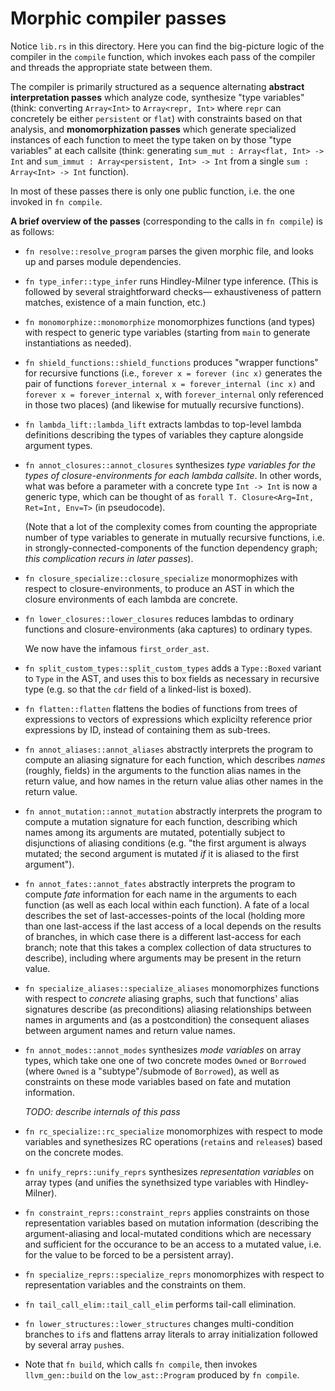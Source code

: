 # Morphic compiler passes

Notice `lib.rs` in this directory. Here you can find the big-picture logic of the
compiler in the `compile` function, which invokes each pass of the compiler and
threads the appropriate state between them.

The compiler is primarily structured as a sequence alternating **abstract interpretation
passes** which analyze code, synthesize "type variables" (think: converting `Array<Int>` to
`Array<repr, Int>` where `repr` can concretely be either `persistent` or `flat`) with constraints based on
that analysis, and **monomorphization passes** which generate specialized instances of
each function to meet the type taken on by those "type variables" at each callsite
(think: generating `sum_mut : Array<flat, Int> -> Int` and `sum_immut : Array<persistent, Int> -> Int` from
a single `sum : Array<Int> -> Int` function).

In most of these passes there is only one public function, i.e. the one invoked in `fn compile`.

**A brief overview of the passes** (corresponding to the calls in `fn compile`) is as follows:

- `fn resolve::resolve_program` parses the given morphic file, and looks up and parses module dependencies.

- `fn type_infer::type_infer` runs Hindley-Milner type inference.
    (This is followed by several straightforward checks— exhaustiveness of pattern matches, existence of a main function, etc.)

- `fn monomorphize::monomorphize` monomorphizes functions (and types) with respect to generic type variables
    (starting from `main` to generate instantiations as needed).

- `fn shield_functions::shield_functions` produces "wrapper functions" for recursive functions
    (i.e., `forever x = forever (inc x)` generates the pair
    of functions `forever_internal x = forever_internal (inc x)` and `forever x = forever_internal x`, with
    `forever_internal` only referenced in those two places)
    (and likewise for mutually recursive functions).

- `fn lambda_lift::lambda_lift` extracts lambdas to top-level lambda definitions describing the
    types of variables they capture alongside argument types.

- `fn annot_closures::annot_closures` synthesizes *type variables for the types of closure-environments
    for each lambda callsite*. In other words, what was before a parameter with a concrete type `Int -> Int`
    is now a generic type, which can be thought of as `forall T. Closure<Arg=Int, Ret=Int, Env=T>` (in pseudocode).

    (Note that a lot of the complexity comes from counting the appropriate number
    of type variables to generate in mutually recursive functions, i.e. in strongly-connected-components of the
    function dependency graph; *this complication recurs in later passes*).

- `fn closure_specialize::closure_specialize` monormophizes with respect to closure-environments,
    to produce an AST in which the closure environments of each lambda are concrete.

- `fn lower_closures::lower_closures` reduces lambdas to ordinary functions and closure-environments (aka captures)
    to ordinary types.

    We now have the infamous `first_order_ast`.

- `fn split_custom_types::split_custom_types` adds a `Type::Boxed` variant to `Type` in the AST, and uses this
    to box fields as necessary in recursive type (e.g. so that the `cdr` field of a linked-list is boxed).

- `fn flatten::flatten` flattens the bodies of functions from trees of expressions to vectors of
    expressions which explicilty reference prior expressions by ID, instead of containing them as sub-trees.

- `fn annot_aliases::annot_aliases` abstractly interprets the program to compute an aliasing signature for
    each function, which describes *names* (roughly, fields) in the arguments to the function alias
    names in the return value, and how names in the return value alias other names in the return value.

- `fn annot_mutation::annot_mutation` abstractly interprets the program to compute a mutation signature for
    each function, describing which names among its arguments are mutated, potentially subject to disjunctions of
    aliasing conditions (e.g. "the first argument is always mutated; the second argument is mutated *if* it is aliased
    to the first argument").

- `fn annot_fates::annot_fates` abstractly interprets the program to compute *fate* information for each
    name in the arguments to each function (as well as each local within each function). A fate of
    a local describes the set of last-accesses-points of the local (holding more than one last-access if the
    last access of a local depends on the results of branches, in which case there is a different last-access for
    each branch; note that this takes a complex collection of data structures to describe), including
    where arguments may be present in the return value.

- `fn specialize_aliases::specialize_aliases` monomorphizes functions with respect to *concrete* aliasing
    graphs, such that functions' alias signatures describe (as preconditions) aliasing relationships
    between names in arguments and (as a postcondition) the consequent aliases between argument names and
    return value names.

- `fn annot_modes::annot_modes` synthesizes *mode variables* on array types, which take one one of two
    concrete modes `Owned` or `Borrowed` (where `Owned` is a "subtype"/submode of `Borrowed`),
    as well as constraints on these mode variables based on fate and mutation information.

    *TODO: describe internals of this pass*

- `fn rc_specialize::rc_specialize` monomorphizes with respect to mode variables and synethesizes
    RC operations (`retain`s and `release`s) based on the concrete modes.

- `fn unify_reprs::unify_reprs` synthesizes *representation variables* on array types (and unifies
    the synethsized type variables with Hindley-Milner).

- `fn constraint_reprs::constraint_reprs` applies constraints on those representation variables based
    on mutation information (describing the argument-aliasing and local-mutated conditions which are
    necessary and sufficient for the occurance to be an access to a mutated value, i.e. for the value
    to be forced to be a persistent array).

- `fn specialize_reprs::specialize_reprs` monomorphizes with respect to representation variables and
    the constraints on them.

- `fn tail_call_elim::tail_call_elim` performs tail-call elimination.

- `fn lower_structures::lower_structures` changes multi-condition branches to `if`s and flattens array
    literals to array initialization followed by several array `push`es.

- Note that `fn build`, which calls `fn compile`, then invokes `llvm_gen::build` on the `low_ast::Program`
    produced by `fn compile`.

